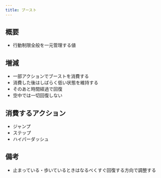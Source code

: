 ```yaml
---
title: ブースト
---
```


## 概要
* 行動制限全般を一元管理する値

## 増減
* 一部アクションでブーストを消費する
* 消費した後はしばらく低い状態を維持する
* そのあと時間経過で回復
* 空中では一切回復しない

## 消費するアクション
* ジャンプ
* ステップ
* ハイパーダッシュ

## 備考
* 止まっている・歩いているときはなるべくすぐ回復する方向で調整する
